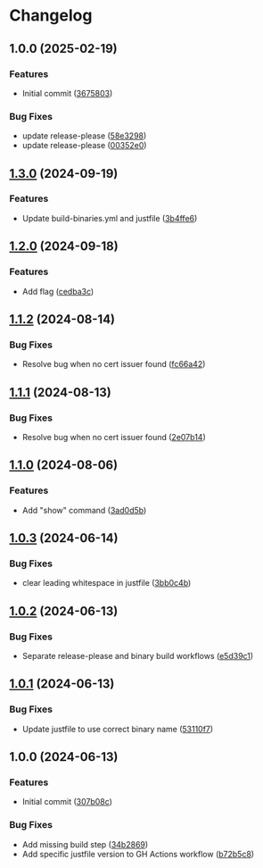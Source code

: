 # Changelog

## 1.0.0 (2025-02-19)


### Features

* Initial commit ([3675803](https://github.com/jgrigorian/certscan/commit/3675803310b03be70afd72eb9e312e9d762e3c35))


### Bug Fixes

* update release-please ([58e3298](https://github.com/jgrigorian/certscan/commit/58e3298a6f15a16cf9a338f4250ec868051a1c31))
* update release-please ([00352e0](https://github.com/jgrigorian/certscan/commit/00352e0e4881743e7648ae7738a34f95998d1364))

## [1.3.0](https://github.com/demandmedia/devops-certscan/compare/v1.2.0...v1.3.0) (2024-09-19)


### Features

* Update build-binaries.yml and justfile ([3b4ffe6](https://github.com/demandmedia/devops-certscan/commit/3b4ffe61c14d5bb63651e176d7d49e3268fdaf2f))

## [1.2.0](https://github.com/demandmedia/devops-certscan/compare/v1.1.2...v1.2.0) (2024-09-18)


### Features

* Add  flag ([cedba3c](https://github.com/demandmedia/devops-certscan/commit/cedba3c74d62b7f4a5bc3e6f836998cc84fe0f13))

## [1.1.2](https://github.com/demandmedia/devops-certscan/compare/v1.1.1...v1.1.2) (2024-08-14)


### Bug Fixes

* Resolve bug when no cert issuer found ([fc66a42](https://github.com/demandmedia/devops-certscan/commit/fc66a42cac7733f0a27332ab02908c87bb867700))

## [1.1.1](https://github.com/demandmedia/devops-certscan/compare/v1.1.0...v1.1.1) (2024-08-13)


### Bug Fixes

* Resolve bug when no cert issuer found ([2e07b14](https://github.com/demandmedia/devops-certscan/commit/2e07b14de251e908b319089ffdda57396b4ca058))

## [1.1.0](https://github.com/demandmedia/devops-certscan/compare/v1.0.3...v1.1.0) (2024-08-06)


### Features

* Add "show" command ([3ad0d5b](https://github.com/demandmedia/devops-certscan/commit/3ad0d5bdd83f5935bdcc582c9030db0dd392d5f9))

## [1.0.3](https://github.com/demandmedia/devops-certscan/compare/v1.0.2...v1.0.3) (2024-06-14)


### Bug Fixes

* clear leading whitespace in justfile ([3bb0c4b](https://github.com/demandmedia/devops-certscan/commit/3bb0c4bd768ad9bd5cc229a90e37eaeff566d65e))

## [1.0.2](https://github.com/demandmedia/devops-certscan/compare/v1.0.1...v1.0.2) (2024-06-13)


### Bug Fixes

* Separate release-please and binary build workflows ([e5d39c1](https://github.com/demandmedia/devops-certscan/commit/e5d39c1e0041ef24e8c6cad41016666c787d2d9a))

## [1.0.1](https://github.com/demandmedia/devops-certscan/compare/v1.0.0...v1.0.1) (2024-06-13)


### Bug Fixes

* Update justfile to use correct binary name ([53110f7](https://github.com/demandmedia/devops-certscan/commit/53110f7b7aa640003d1c41fadd1467970c75ad8f))

## 1.0.0 (2024-06-13)


### Features

* Initial commit ([307b08c](https://github.com/demandmedia/devops-certscan/commit/307b08c36704f426cbb9c208a70b2eb11e2d2a66))


### Bug Fixes

* Add missing build step ([34b2869](https://github.com/demandmedia/devops-certscan/commit/34b28692fe529fc26346df48cc66d7032cb35f5f))
* Add specific justfile version to GH Actions workflow ([b72b5c8](https://github.com/demandmedia/devops-certscan/commit/b72b5c8ea600ed1b525dbbed3747950ff6728530))
